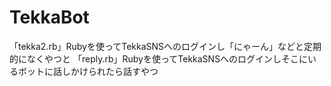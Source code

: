 # TekkaBot
「tekka2.rb」Rubyを使ってTekkaSNSへのログインし「にゃーん」などと定期的になくやつと
「reply.rb」Rubyを使ってTekkaSNSへのログインしそこにいるボットに話しかけられたら話すやつ
